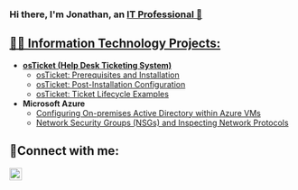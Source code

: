 ### Hi there, I'm Jonathan, an <a href="https://linkedin.com/in/"> IT Professional 👋
 

<h2>👨‍💻 Information Technology Projects:</h2>

- <b>osTicket (Help Desk Ticketing System)</b>
  - [osTicket: Prerequisites and Installation](https://github.com/jonbarrIT/osticket-prereqs)
  - [osTicket: Post-Installation Configuration](https://github.com/jonbarrIT/post-install-config)
  - [osTicket: Ticket Lifecycle Examples](https://github.com/jonbarrIT/ticket-lifecycle)
- <b>Microsoft Azure</b>
  - [Configuring On-premises Active Directory within Azure VMs](https://github.com/jonbarrIT/configure-ad)
  - [Network Security Groups (NSGs) and Inspecting Network Protocols](https://github.com/jonbarrIT/azure-network-protocols)

<h2>🤳Connect with me:</h2>


[<img align="left" alt="jonbarr | LinkedIn" width="22px" src="https://cdn.jsdelivr.net/npm/simple-icons@v3/icons/linkedin.svg" />][linkedin]


[linkedin]: https://linkedin.com/in/
